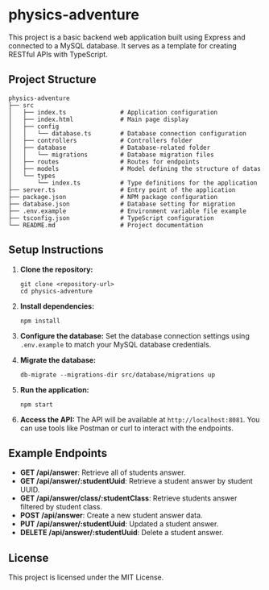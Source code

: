 # physics-adventure

This project is a basic backend web application built using Express and connected to a MySQL database. It serves as a template for creating RESTful APIs with TypeScript.

## Project Structure

```
physics-adventure
├── src
│   ├── index.ts               # Application configuration
│   ├── index.html             # Main page display
│   ├── config
│   │   └── database.ts        # Database connection configuration
│   ├── controllers            # Controllers folder
│   ├── database               # Database-related folder
│   │   └── migrations         # Database migration files
│   ├── routes                 # Routes for endpoints
│   ├── models                 # Model defining the structure of datas
│   └── types
│       └── index.ts           # Type definitions for the application
├── server.ts                  # Entry point of the application
├── package.json               # NPM package configuration
├── database.json              # Database setting for migration
├── .env.example               # Environment variable file example
├── tsconfig.json              # TypeScript configuration
└── README.md                  # Project documentation
```

## Setup Instructions

1. **Clone the repository:**
   ```
   git clone <repository-url>
   cd physics-adventure
   ```

2. **Install dependencies:**
   ```
   npm install
   ```

3. **Configure the database:**
   Set the database connection settings using `.env.example` to match your MySQL database credentials.

4. **Migrate the database:**
   ```
   db-migrate --migrations-dir src/database/migrations up
   ```

5. **Run the application:**
   ```
   npm start
   ```

6. **Access the API:**
   The API will be available at `http://localhost:8081`. You can use tools like Postman or curl to interact with the endpoints.

## Example Endpoints

- **GET /api/answer**: Retrieve all of students answer.
- **GET /api/answer/:studentUuid**: Retrieve a student answer by student UUID.
- **GET /api/answer/class/:studentClass**: Retrieve students answer filtered by student class.
- **POST /api/answer**: Create a new student answer data.
- **PUT /api/answer/:studentUuid**: Updated a student answer.
- **DELETE /api/answer/:studentUuid**: Delete a student answer.

## License

This project is licensed under the MIT License.